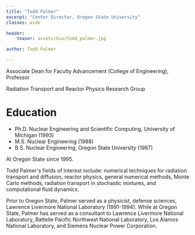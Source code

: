 ```yaml
---
title: "Todd Palmer"
excerpt: "Center Director, Oregon State University"
classes: wide

header:
    teaser: assets/bio/todd_palmer.jpg

author: Todd Palmer

---
```

Associate Dean for Faculty Advancement (College of Engineering), Professor 

Radiation Transport and Reactor Physics Research Group

# Education
* Ph.D. Nuclear Engineering and Scientific Computing, University of Michigan (1993)
* M.S. Nuclear Engineering (1988)
* B.S. Nuclear Engineering, Oregon State University (1987)

At Oregon State since 1995.

Todd Palmer's fields of interest include: numerical techniques for radiation transport and diffusion, reactor physics, general numerical methods, Monte Carlo methods, radiation transport in stochastic mixtures, and computational fluid dynamics.

Prior to Oregon State, Palmer served as a physicist, defense sciences, Lawrence Livermore National Laboratory (1991-1994). While at Oregon State, Palmer has served as a consultant to Lawrence Livermore National Laboratory, Battelle Pacific Northwest National Laboratory, Los Alamos National Laboratory, and Siemens Nuclear Power Corporation.
